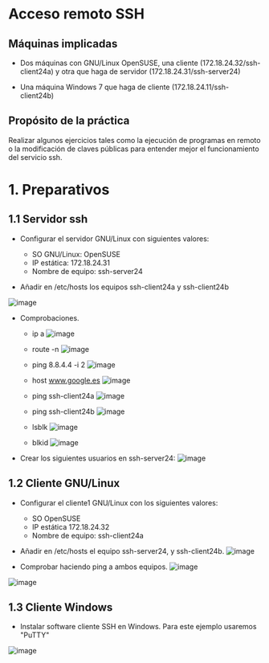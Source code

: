 # Acceso remoto SSH

## Máquinas implicadas
* Dos máquinas con GNU/Linux OpenSUSE, una cliente (172.18.24.32/ssh-client24a) y otra que haga de servidor (172.18.24.31/ssh-server24)

* Una máquina Windows 7 que haga de cliente (172.18.24.11/ssh-client24b)

## Propósito de la práctica

Realizar algunos ejercicios tales como la ejecución de programas en remoto o la modificación de claves públicas para entender mejor el funcionamiento del servicio ssh.

# 1. Preparativos

## 1.1 Servidor ssh

* Configurar el servidor GNU/Linux con siguientes valores:
  * SO GNU/Linux: OpenSUSE
  * IP estática: 172.18.24.31
  * Nombre de equipo: ssh-server24

* Añadir en /etc/hosts los equipos ssh-client24a y ssh-client24b

![image](imagenes/Selección_002.png)

* Comprobaciones.

  * ip a
  ![image](imagenes/Selección_003.png)

  * route -n
  ![image](imagenes/Selección_004.png)

  * ping 8.8.4.4 -i 2
  ![image](imagenes/Selección_005.png)

  * host www.google.es
  ![image](imagenes/Selección_006.png)

  * ping ssh-client24a
  ![image](imagenes/Selección_011.png)

  * ping ssh-client24b
  ![image](imagenes/Selección_012.png)

  * lsblk
  ![image](imagenes/Selección_007.png)

  * blkid
  ![image](imagenes/Selección_008.png)

* Crear los siguientes usuarios en ssh-server24:
![image](imagenes/Selección_009.png)

## 1.2 Cliente GNU/Linux

* Configurar el cliente1 GNU/Linux con los siguientes valores:
  * SO OpenSUSE
  * IP estática 172.18.24.32
  * Nombre de equipo: ssh-client24a

* Añadir en /etc/hosts el equipo ssh-server24, y ssh-client24b.
![image](imagenes/Selección_013.png)

* Comprobar haciendo ping a ambos equipos.
![image](imagenes/Selección_015.png)

![image](imagenes/Selección_016.png)

## 1.3 Cliente Windows

* Instalar software cliente SSH en Windows. Para este ejemplo usaremos "PuTTY"

![image](imagenes/Selección_026.png)
